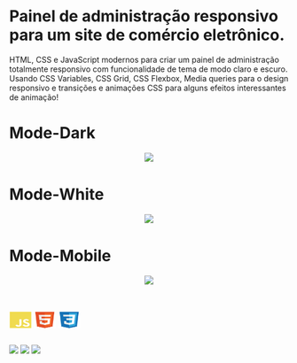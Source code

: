 # Painel de administração responsivo para um site de comércio eletrônico.

 HTML, CSS e JavaScript modernos para criar um painel de administração totalmente responsivo com funcionalidade de tema de modo claro e escuro. Usando CSS Variables, CSS Grid, CSS Flexbox, Media queries para o design responsivo e transições e animações CSS para alguns efeitos interessantes de animação!

##
# Mode-Dark
<div align="center">
<img src="https://user-images.githubusercontent.com/94022200/189770599-3fd2fb29-acdb-4516-aa29-1b7ddaf55d01.png" width="900px" />
</div

  ##
  ##
  # Mode-White
  <div align="center">
<img src="https://user-images.githubusercontent.com/94022200/189776623-cd14e024-a140-45a4-9256-891081f83f1e.png" width="900px" />
</div

  ##
  ##
  
   # Mode-Mobile
  <div align="center">
<img src="https://user-images.githubusercontent.com/94022200/189809053-0c00a262-da9f-4086-932d-ff076387a90f.jpg" width="900px" />
</div

  ##
  ##
  
<div style="display: inline_block"><br>
  <img align="center" alt="Rafa-Js" height="30" width="40" src="https://raw.githubusercontent.com/devicons/devicon/master/icons/javascript/javascript-plain.svg">
  <img align="center" alt="Rafa-HTML" height="30" width="40" src="https://raw.githubusercontent.com/devicons/devicon/master/icons/html5/html5-original.svg">
  <img align="center" alt="Rafa-CSS" height="30" width="40" src="https://raw.githubusercontent.com/devicons/devicon/master/icons/css3/css3-original.svg">
  </div>
  
  ##
  
<a href = "mailto:henrique.vhernandes@gmail.com"><img src="https://img.shields.io/badge/-Gmail-%23333?style=for-the-badge&logo=gmail&logoColor=white" target="_blank"></a>
<a href="https://www.linkedin.com/in/henriquehernandes/" target="_blank"><img src="https://img.shields.io/badge/-LinkedIn-%230077B5?style=for-the-badge&logo=linkedin&logoColor=white" target="_blank"></a>
<a href="https://github.com/HenriqueHernandes" target="_blank"><img src="https://img.shields.io/badge/-Portf%C3%B3lio-brown?style=for-the-badge&logo=true" target="_blank"></a>
  
</div>

